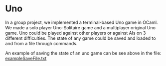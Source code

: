 # Uno
 In a group project, we implemented a terminal-based Uno game in OCaml. We made a solo player Uno-Solitaire game and a multiplayer original Uno game. Uno could be played against other players or against AIs on 3 different difficulties. The state of any game could be saved and loaded to and from a file through commands.

An example of saving the state of an uno game can be see above in the file:
[exampleSaveFile.txt](../master/exampleSaveFile.txt)
